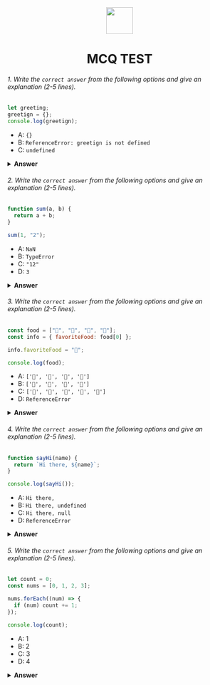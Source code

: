 <div align="center">
  <img height="60" src="https://edurev.gumlet.io/AllImages/original/ApplicationImages/CourseImages/944e5d47-8c55-4a89-91e5-22ab5f2798fc_CI.png">
  <h1>MCQ TEST</h1>
</div>

###### 1. Write the `correct answer` from the following options and give an explanation (2-5 lines).

```javascript
let greeting;
greetign = {};
console.log(greetign);
```

- A: `{}`
- B: `ReferenceError: greetign is not defined`
- C: `undefined`

<details><summary><b>Answer</b></summary>
<p>

#### A: `{}` ?

<i>```let greeting``` declares  using the let keyword, It initially undefined because no value is assigned to it at this point,```greeting = {}``` assigns an empty object Now greeting is an object if prints the value of greeting to the console it will display ```{}``` in the console. The variable ```let greeting``` count  this```{}``` as a value so it will show  ```{}``` as a result. </i>

</p>
</details>

###### 2. Write the `correct answer` from the following options and give an explanation (2-5 lines).

```javascript
function sum(a, b) {
  return a + b;
}

sum(1, "2");
```

- A: `NaN`
- B: `TypeError`
- C: `"12"`
- D: `3`

<details><summary><b>Answer</b></summary>
<p>

#### C: `"12"` ?

<i>Javascript is Dynamically typed language,JavaScript allows type coercion, it will attempt to convert the number 1 to a string to make the addition possible, situation of addition js give priority to ```String```, on other situation like subtraction, multiplication and division js give priority to ```Number``` type .   </i>

</p>
</details>

###### 3. Write the `correct answer` from the following options and give an explanation (2-5 lines).

```javascript
const food = ["🍕", "🍫", "🥑", "🍔"];
const info = { favoriteFood: food[0] };

info.favoriteFood = "🍝";

console.log(food);
```

- A: `['🍕', '🍫', '🥑', '🍔']`
- B: `['🍝', '🍫', '🥑', '🍔']`
- C: `['🍝', '🍕', '🍫', '🥑', '🍔']`
- D: `ReferenceError`

<details><summary><b>Answer</b></summary>
<p>

#### A:`['🍕', '🍫', '🥑', '🍔']` ?

<i>Arrays and objects in JavaScript are reference types, but the assignment ``info.favoriteFood`` = "🍝" changes the value of the favoriteFood property of the info object, not the food array. Therefore, when we log the food array, it remains unchanged, and we get ["🍕", "🍫", "🥑", "🍔"] as the output. if we directly change the value of an array or object it will effect the main array or object and if we modify the array or object via other sometimes  it can be changed and sometime  it can't be changed depend on the reference. </i>

</p>
</details>

###### 4. Write the `correct answer` from the following options and give an explanation (2-5 lines).

```javascript
function sayHi(name) {
  return `Hi there, ${name}`;
}

console.log(sayHi());
```

- A: `Hi there,`
- B: `Hi there, undefined`
- C: `Hi there, null`
- D: `ReferenceError`

<details><summary><b>Answer</b></summary>
<p>

#### B: `Hi there, undefined` ?

<i>When we call ```sayHi()``` without passing any arguments, the name parameter inside the function will undefined so it will return ```Hi there, undefined``` . so avoid  this kind of error always we have to  be careful to provide ```Argument```, or we can set default parameter,using default parameter we can avoid this kind of error. </i>

</p>
</details>

###### 5. Write the `correct answer` from the following options and give an explanation (2-5 lines).

```javascript
let count = 0;
const nums = [0, 1, 2, 3];

nums.forEach((num) => {
  if (num) count += 1;
});

console.log(count);
```

- A: 1
- B: 2
- C: 3
- D: 4

<details><summary><b>Answer</b></summary>
<p>

#### C:``` 3 ```?

<i>Initially Count is 0, ```nums``` Array has four value we iterate over ```nums``` array by ForEach Method Inside the callback function (num) => {...}, we checked if the current num is truthy using the if (num) condition,In JavaScript, 0 is considered falsy, and any non-zero number is considered truthy. So, the if (num) condition will be true for 1, 2, and 3, For each truthy value ```count``` variable is incremented by 1, so for three truthy value ```count``` variable incremented 3 and the result is 3.  </i>

</p>
</details>
